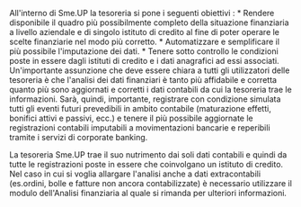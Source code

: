 All'interno di Sme.UP la tesoreria si pone i seguenti obiettivi : 
 \* Rendere disponibile il quadro più possibilmente completo della situazione finanziaria a livello aziendale e di singolo istituto di credito al fine di poter operare le scelte finanziarie nel modo più corretto.
 \* Automatizzare e semplificare il più possibile l'imputazione dei dati.
 \* Tenere sotto controllo le condizioni poste in essere dagli istituti di credito e i dati anagrafici ad essi associati.
Un'importante assunzione che deve essere chiara a tutti gli utilizzatori delle tesoreria è che l'analisi dei dati finanziari è tanto più affidabile e corretta quanto più sono aggiornati e corretti i dati contabili da cui la tesoreria trae le informazioni. Sarà, quindi, importante, registrare con condizione simulata tutti gli eventi futuri prevedibili in ambito contabile (maturazione effetti, bonifici attivi e passivi, ecc.) e tenere il più possibile aggiornate le registrazioni contabili imputabili a movimentazioni bancarie e reperibili tramite i servizi di corporate banking.

La tesoreria Sme.UP trae il suo nutrimento dai soli dati contabili e quindi da tutte le registrazioni poste in essere che coinvolgano un istituto di credito. Nel caso in cui si voglia allargare l'analisi anche a dati extracontabili (es.ordini, bolle e fatture non ancora contabilizzate) è necessario utilizzare il modulo dell'Analisi finanziaria al quale si rimanda per ulteriori informazioni.
